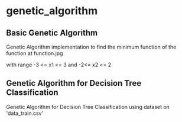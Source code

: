 # genetic_algorithm

## Basic Genetic Algorithm
Genetic Algorithm implementation to find the minimum function of the function at function.jpg

with range -3 <= x1 <= 3 and -2<= x2 <= 2


## Genetic Algorithm for Decision Tree Classification
Genetic Algorithm for Decision Tree Classification using dataset on 'data_train.csv'